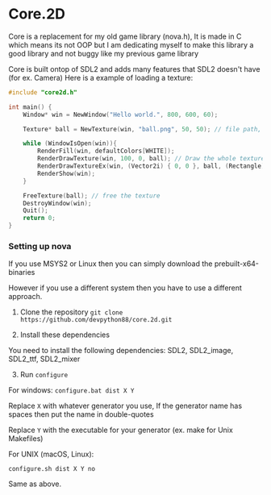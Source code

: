 # Core.2D
Core is a replacement for my old game library (nova.h), It is made in C which means its not OOP but I am dedicating myself to make this library a good library and not buggy like my previous game library


Core is built ontop of SDL2 and adds many features that SDL2 doesn't have (for ex. Camera) Here is a example of loading a texture:

```cpp
#include "core2d.h"

int main() {
    Window* win = NewWindow("Hello world.", 800, 600, 60);

    Texture* ball = NewTexture(win, "ball.png", 50, 50); // file path, scaled width, scaled height

    while (WindowIsOpen(win)){
        RenderFill(win, defaultColors[WHITE]);
        RenderDrawTexture(win, 100, 0, ball); // Draw the whole texture
        RenderDrawTextureEx(win, (Vector2i) { 0, 0 }, ball, (Rectangle) { 0, 0, 8, 8 } ); // Draw a cutout from the texture
        RenderShow(win);
    }

    FreeTexture(ball); // free the texture
    DestroyWindow(win);
    Quit();
    return 0;
}
```




### Setting up nova
If you use MSYS2 or Linux then you can simply download the prebuilt-x64-binaries

However if you use a different system then you have to use a different approach.

1. Clone the repository
`git clone https://github.com/devpython88/core.2d.git`

2. Install these dependencies

You need to install the following dependencies:
SDL2, SDL2_image, SDL2_ttf, SDL2_mixer

3. Run `configure`

For windows:
`configure.bat dist X Y`

Replace `X` with whatever generator you use, If the generator name has  spaces then put the name in double-quotes

Replace `Y` with the executable for your generator (ex. make for Unix Makefiles)

For UNIX (macOS, Linux):

`configure.sh dist X Y no`

Same as above.
